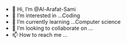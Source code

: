 - 👋 Hi, I’m @Al-Arafat-Sami
- 👀 I’m interested in ...Coding
- 🌱 I’m currently learning ...Computer science
- 💞️ I’m looking to collaborate on ...
- 📫 How to reach me ...

<!---
Al-Arafat-Sami/Al-Arafat-Sami is a ✨ special ✨ repository because its `README.md` (this file) appears on your GitHub profile.
You can click the Preview link to take a look at your changes.
--->

